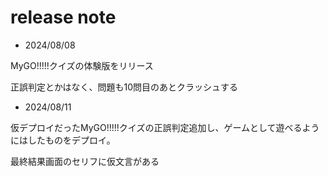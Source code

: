 # release note

- 2024/08/08

MyGO!!!!!クイズの体験版をリリース

正誤判定とかはなく、問題も10問目のあとクラッシュする

- 2024/08/11

仮デプロイだったMyGO!!!!!クイズの正誤判定追加し、ゲームとして遊べるようにはしたものをデプロイ。

最終結果画面のセリフに仮文言がある
